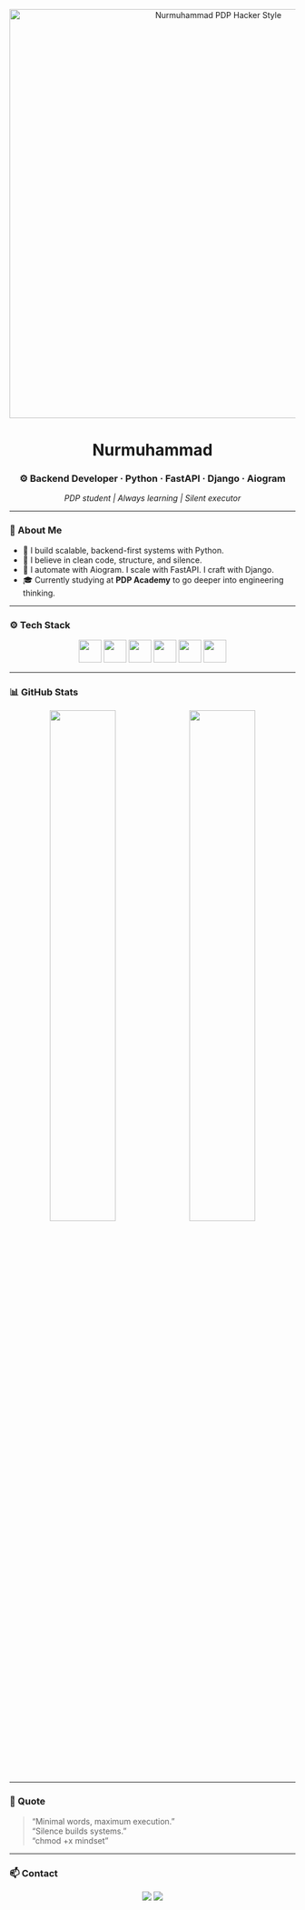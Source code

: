 <p align="center">
  <img src="https://raw.githubusercontent.com/nurrmuhammad/nurrmuhammad/main/assets/pdp-hacker-banner.gif" alt="Nurmuhammad PDP Hacker Style" width="720"/>
</p>

<h1 align="center">Nurmuhammad</h1>
<h3 align="center">⚙️ Backend Developer · Python · FastAPI · Django · Aiogram</h3>
<p align="center"><em>PDP student | Always learning | Silent executor</em></p>

---

### 🧠 About Me

- 🧩 I build scalable, backend-first systems with Python.
- 🔐 I believe in clean code, structure, and silence.
- 🤖 I automate with Aiogram. I scale with FastAPI. I craft with Django.
- 🎓 Currently studying at <strong>PDP Academy</strong> to go deeper into engineering thinking.

---

### ⚙️ Tech Stack

<p align="center">
  <img src="https://cdn.jsdelivr.net/gh/devicons/devicon/icons/python/python-original.svg" width="40"/>
  <img src="https://cdn.jsdelivr.net/gh/devicons/devicon/icons/fastapi/fastapi-original.svg" width="40"/>
  <img src="https://cdn.jsdelivr.net/gh/devicons/devicon/icons/django/django-plain.svg" width="40"/>
  <img src="https://cdn.jsdelivr.net/gh/devicons/devicon/icons/postgresql/postgresql-original.svg" width="40"/>
  <img src="https://cdn.jsdelivr.net/gh/devicons/devicon/icons/git/git-original.svg" width="40"/>
  <img src="https://cdn.jsdelivr.net/gh/devicons/devicon/icons/linux/linux-original.svg" width="40"/>
</p>

---

### 📊 GitHub Stats

<p align="center">
  <img src="https://github-readme-stats.vercel.app/api?username=nurrmuhammad&show_icons=true&theme=radical" width="48%" />
  <img src="https://github-readme-streak-stats.herokuapp.com/?user=nurrmuhammad&theme=radical" width="48%" />
</p>

---

### 🧭 Quote

> “Minimal words, maximum execution.”  
> “Silence builds systems.”  
> “chmod +x mindset”

---

### 📫 Contact

<p align="center">
  <a href="https://t.me/nur04_17"><img src="https://img.shields.io/badge/Telegram-2CA5E0?style=for-the-badge&logo=telegram&logoColor=white"/></a>
  <a href="mailto:nurmuhammadov.nurik@gmail.com"><img src="https://img.shields.io/badge/Gmail-D14836?style=for-the-badge&logo=gmail&logoColor=white"/></a>
</p>
